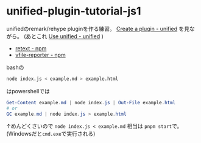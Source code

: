 # unified-plugin-tutorial-js1

unifiedのremark/rehype pluginを作る練習。
[Create a plugin \- unified](https://unifiedjs.com/learn/guide/create-a-plugin/)
を見ながら。
(あとこれ
[Use unified - unified](https://unifiedjs.com/learn/guide/using-unified/)
)


* [retext - npm](https://www.npmjs.com/package/retext)
* [vfile-reporter - npm](https://www.npmjs.com/package/vfile-reporter)


bashの
```bash
node index.js < example.md > example.html
```

はpowershellでは
```powershell
Get-Content example.md | node index.js | Out-File example.html
# or
GC example.md | node index.js > example.html
```

↑めんどくさいので `node index.js < example.md` 相当は `pnpm start`で。
(Windowsだと`cmd.exe`で実行される)
